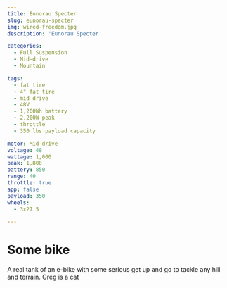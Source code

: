 ```yaml
---
title: Eunorau Specter 
slug: eunorau-specter
img: wired-freedom.jpg
description: 'Eunorau Specter'

categories: 
  - Full Suspension
  - Mid-drive
  - Mountain

tags:
  - fat tire
  - 4" fat tire
  - mid drive
  - 48V
  - 1,200Wh battery
  - 2,200W peak
  - throttle
  - 350 lbs payload capacity

motor: Mid-drive
voltage: 48
wattage: 1,000
peak: 1,800
battery: 850
range: 40
throttle: true
app: false
payload: 350
wheels:
  - 3x27.5

---
```


# Some bike

A real tank of an e-bike with some serious get up and go to tackle any hill and terrain. Greg is a cat
